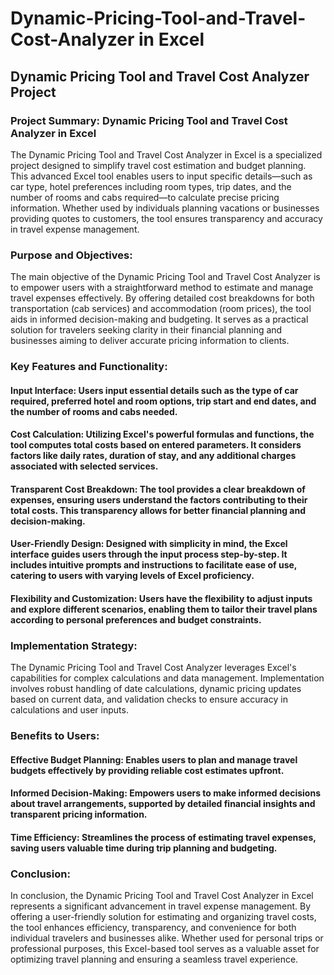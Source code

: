 # Dynamic-Pricing-Tool-and-Travel-Cost-Analyzer in Excel
## Dynamic Pricing Tool and Travel Cost Analyzer Project

### Project Summary: Dynamic Pricing Tool and Travel Cost Analyzer in Excel

The Dynamic Pricing Tool and Travel Cost Analyzer in Excel is a specialized project designed to simplify travel cost estimation and budget planning. This advanced Excel tool enables users to input specific details—such as car type, hotel preferences including room types, trip dates, and the number of rooms and cabs required—to calculate precise pricing information. Whether used by individuals planning vacations or businesses providing quotes to customers, the tool ensures transparency and accuracy in travel expense management.

### Purpose and Objectives:

The main objective of the Dynamic Pricing Tool and Travel Cost Analyzer is to empower users with a straightforward method to estimate and manage travel expenses effectively. By offering detailed cost breakdowns for both transportation (cab services) and accommodation (room prices), the tool aids in informed decision-making and budgeting. It serves as a practical solution for travelers seeking clarity in their financial planning and businesses aiming to deliver accurate pricing information to clients.

### Key Features and Functionality:

#### Input Interface: Users input essential details such as the type of car required, preferred hotel and room options, trip start and end dates, and the number of rooms and cabs needed.

#### Cost Calculation: Utilizing Excel's powerful formulas and functions, the tool computes total costs based on entered parameters. It considers factors like daily rates, duration of stay, and any additional charges associated with selected services.

#### Transparent Cost Breakdown: The tool provides a clear breakdown of expenses, ensuring users understand the factors contributing to their total costs. This transparency allows for better financial planning and decision-making.

#### User-Friendly Design: Designed with simplicity in mind, the Excel interface guides users through the input process step-by-step. It includes intuitive prompts and instructions to facilitate ease of use, catering to users with varying levels of Excel proficiency.

#### Flexibility and Customization: Users have the flexibility to adjust inputs and explore different scenarios, enabling them to tailor their travel plans according to personal preferences and budget constraints.

### Implementation Strategy:

The Dynamic Pricing Tool and Travel Cost Analyzer leverages Excel's capabilities for complex calculations and data management. Implementation involves robust handling of date calculations, dynamic pricing updates based on current data, and validation checks to ensure accuracy in calculations and user inputs.

### Benefits to Users:

#### Effective Budget Planning: Enables users to plan and manage travel budgets effectively by providing reliable cost estimates upfront.

#### Informed Decision-Making: Empowers users to make informed decisions about travel arrangements, supported by detailed financial insights and transparent pricing information.

#### Time Efficiency: Streamlines the process of estimating travel expenses, saving users valuable time during trip planning and budgeting.

### Conclusion:

In conclusion, the Dynamic Pricing Tool and Travel Cost Analyzer in Excel represents a significant advancement in travel expense management. By offering a user-friendly solution for estimating and organizing travel costs, the tool enhances efficiency, transparency, and convenience for both individual travelers and businesses alike. Whether used for personal trips or professional purposes, this Excel-based tool serves as a valuable asset for optimizing travel planning and ensuring a seamless travel experience.




